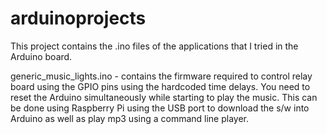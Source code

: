 # arduinoprojects


This project contains the .ino files of the applications that I tried in the Arduino board. 


generic_music_lights.ino - contains the firmware required to control relay board using the GPIO pins using the hardcoded time delays. You need to reset the Arduino simultaneously while starting to play the music. This can be done using Raspberry Pi using the USB port to download the s/w into Arduino as well as play mp3 using a command line player. 
